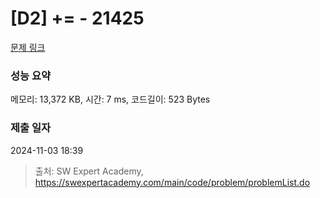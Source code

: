 # [D2] += - 21425 

[문제 링크](https://swexpertacademy.com/main/code/problem/problemDetail.do?contestProbId=AZD8K_UayDoDFAVs) 

### 성능 요약

메모리: 13,372 KB, 시간: 7 ms, 코드길이: 523 Bytes

### 제출 일자

2024-11-03 18:39



> 출처: SW Expert Academy, https://swexpertacademy.com/main/code/problem/problemList.do
